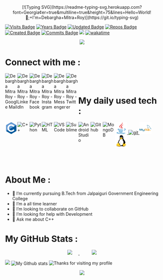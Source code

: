 <!-- **Debargha-Mitra-Roy/Debargha-Mitra-Roy** is a ✨ _special_ ✨ repository because its `README.md` (this file) appears on your GitHub profile. -->

<center>[![Typing SVG](https://readme-typing-svg.herokuapp.com?font=Georgia&center=true&multiline=true&height=75&lines=Hello+World!👋;+I'm+Debargha+Mitra+Roy)](https://git.io/typing-svg)</center>

[![Visits Badge](https://badges.pufler.dev/visits/Debargha-Mitra-Roy/Debargha-Mitra-Roy)](https://badges.pufler.dev)
[![Years Badge](https://badges.pufler.dev/years/Debargha-Mitra-Roy)](https://badges.pufler.dev)
[![Updated Badge](https://badges.pufler.dev/updated/Debargha-Mitra-Roy/Debargha-Mitra-Roy)](https://badges.pufler.dev)
[![Repos Badge](https://badges.pufler.dev/repos/Debargha-Mitra-Roy)](https://badges.pufler.dev)
[![Created Badge](https://badges.pufler.dev/created/Debargha-Mitra-Roy/Debargha-Mitra-Roy)](https://badges.pufler.dev)
[![Commits Badge](https://badges.pufler.dev/commits/monthly/Debargha-Mitra-Roy)](https://badges.pufler.dev)
![](https://komarev.com/ghpvc/?username=Debargha-Mitra-Roy)
[![wakatime](https://wakatime.com/badge/user/0aaa9a42-3350-4791-a9ed-83b85adae54a.svg)](https://wakatime.com/@0aaa9a42-3350-4791-a9ed-83b85adae54a)

<p align="center">
  <img src="https://c.tenor.com/LSDeBe2JAfoAAAAC/cat-coding.gif" max-width="500px"/>
</p>


# Connect with me :

<a href="mailto:dm2410@cse.jgec.ac.in.com">
  <img align="left" alt="Debargha Mitra Roy - Google Mail" width="40px" src="https://api.iconify.design/logos:google-gmail.svg"/>
</a>

<a href="https://www.linkedin.com/in/debargha-mitra-roy/">
  <img align="left" alt="Debargha Mitra Roy - LinkedIn" width="40px" src="https://upload.wikimedia.org/wikipedia/commons/thumb/e/e9/Linkedin_icon.svg/256px-Linkedin_icon.svg.png"/>
</a>

<a href="https://www.facebook.com/profile.php?id=100075872691774/">
  <img align="left" alt="Debargha Mitra Roy - Facebook" width="40px" src="https://www.vectorlogo.zone/logos/facebook/facebook-official.svg"/>
</a>

<a href="https://www.instagram.com/debarghamitraroy/">
  <img align="left" alt="Debargha Mitra Roy - Instagram" width="40px" src="https://www.vectorlogo.zone/logos/instagram/instagram-icon.svg"/>
</a>

<a href="https://www.messenger.com/t/100078362097376/">
  <img align="left" alt="Debargha Mitra Roy - Messenger" width="40px" src="https://upload.wikimedia.org/wikipedia/commons/thumb/b/be/Facebook_Messenger_logo_2020.svg/768px-Facebook_Messenger_logo_2020.svg.png?20220118041828"/>
</a>

<a href="https://twitter.com/mitra_debargha">
  <img align="left" alt="Debargha Mitra Roy - Twitter" width="40px" src="https://upload.wikimedia.org/wikipedia/sco/9/9f/Twitter_bird_logo_2012.svg"/>
</a>


<br><br>

# My daily used tech :
<a href="https://www.cprogramming.com/"><img align="left" alt="C" width="40px" src="https://raw.githubusercontent.com/devicons/devicon/master/icons/c/c-original.svg"/></a>
<a href="https://isocpp.org/"><img align="left" alt="C++" width="40px" src="https://seeklogo.com/images/C/c-logo-43CE78FF9C-seeklogo.com.png"/></a>
<a href="https://www.python.org/" target="_blank"><img align="left" alt="Python" width="40px" src="https://cdn.worldvectorlogo.com/logos/python-5.svg"/></a>
<a href="https://www.java.com" target="_blank"> <img src="https://raw.githubusercontent.com/devicons/devicon/master/icons/java/java-original.svg" alt="java" width="40" height="40"/> </a>
<a href="https://www.w3schools.com/html/"><img align="left" alt="HTML" width="40px" src="https://seeklogo.com/images/H/html5-without-wordmark-color-logo-14D252D878-seeklogo.com.png"/></a>
<a href="https://code.visualstudio.com/"><img align="left" alt="VSCode" width="40px" src="https://www.vectorlogo.zone/logos/visualstudio_code/visualstudio_code-icon.svg"/></a>
<a href="https://www.sublimetext.com/"><img align="left" alt="Sublime" width="40px" src="https://api.iconify.design/logos:sublimetext-icon.svg"/></a>
<a href="https://developer.android.com/"><img align="left" alt="Android Studio" width="40px" src="https://upload.wikimedia.org/wikipedia/commons/9/95/Android_Studio_Icon_3.6.svg"/></a>
<a href="https://github.com/"><img align="left" alt="Github" width="40px" src="https://api.iconify.design/logos:github-octocat.svg"/></a>
<a href="https://git-scm.com/" target="_blank"> <img src="https://www.vectorlogo.zone/logos/git-scm/git-scm-icon.svg" alt="git" width="40" height="40"/> </a>
<a href="https://www.mongodb.com/"><img align="left" alt="MongoDB" width="40px" src="https://img.icons8.com/color/240/000000/mongodb.png"/></a>
</a> <a href="https://www.mysql.com/" target="_blank"> <img src="https://raw.githubusercontent.com/devicons/devicon/master/icons/mysql/mysql-original-wordmark.svg" alt="mysql" width="40" height="40"/>
<a href="https://www.linux.org/" target="_blank"> <img src="https://raw.githubusercontent.com/devicons/devicon/master/icons/linux/linux-original.svg" alt="linux" width="40" height="40"/> </a>

 <br><br>

# About Me :

- 🔭 I’m currently pursuing B.Tech from Jalpaiguri Government Engineering College
- 🌱 I’m a all time learner
- 👯 I’m looking to collaborate on GitHub
- 🤔 I’m looking for help with Development
- 💬 Ask me about C++

# My GitHub Stats :

<p align="center">
    <a href="https://github.com/Debargha-Mitra-Roy/">
      <img src="https://github-readme-stats.vercel.app/api?username=Debargha-Mitra-Roy&count_private=true&show_icons=true&theme=dark" style="margin-right:20px"/>
      <img src="https://github-readme-stats-eight-theta.vercel.app/api/top-langs/?username=Debargha-Mitra-Roy&layout=compact&langs_count=8&theme=dark" style="margin-left:40px"/>
  </a>
</p>
<img src="https://activity-graph.herokuapp.com/graph?username=Debargha-Mitra-Roy&theme=react-dark"/>

<img alt="My Github stats" align="center" border-radius="40px" width="800px" height="200px" src="https://github-readme-streak-stats.herokuapp.com?user=Debargha-Mitra-Roy&theme=darcula&hide_border=false&background=FFFFFF00" alt="saurav-skl" />

<img height="120" alt="Thanks for visiting my profile" width="100%" src="https://github.com/dibyendu415/dibyendu415/blob/master/marquee.svg"/>

<p align="center">
  <img src="https://c.tenor.com/pU1gNyIgwj8AAAAC/bye.gif" max-width="500px"/>
</p>
